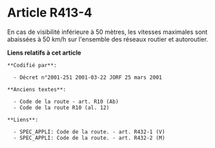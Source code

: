 # Article R413-4

En cas de visibilité inférieure à 50 mètres, les vitesses maximales sont abaissées à 50 km/h sur l'ensemble des réseaux
routier et autoroutier.

**Liens relatifs à cet article**

	**Codifié par**:

	  - Décret n°2001-251 2001-03-22 JORF 25 mars 2001

	**Anciens textes**:

	  - Code de la route - art. R10 (Ab)
	  - Code de la route R10 (al. 12)

	**Liens**:

	  - SPEC_APPLI: Code de la route. - art. R432-1 (V)
	  - SPEC_APPLI: Code de la route. - art. R432-2 (M)
